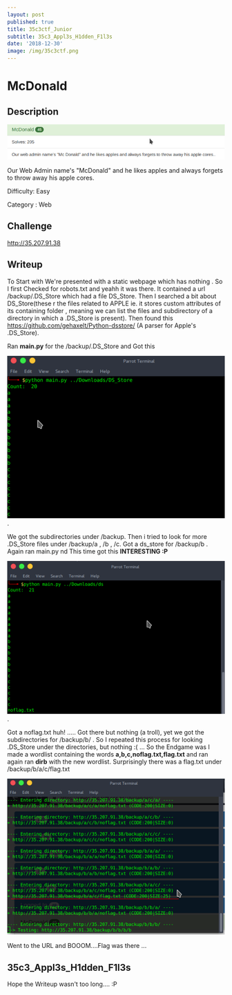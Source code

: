 ```yaml
---
layout: post
published: true
title: 35c3ctf_Junior
subtitle: 35c3_Appl3s_H1dden_F1l3s
date: '2018-12-30'
image: /img/35c3ctf.png
---
```

# McDonald

## Description
![mcdonald](/img/35c3ctf/mcdonald.png)

Our Web Admin name's "McDonald" and he likes apples and always forgets to throw away his apple cores.

Difficulty: Easy


Category : Web

## Challenge
http://35.207.91.38

## Writeup

To Start with We're presented with a static webpage which has nothing . So I first Checked for robots.txt and yeahh it was there. It contained a url /backup/.DS_Store which had a file DS_Store. Then I searched a bit about DS_Store(these r the files related to APPLE ie. it stores custom attributes of its containing folder , meaning we can list the files and subdirectory of a directory in which a .DS_Store is present). Then found this https://github.com/gehaxelt/Python-dsstore/ (A parser for Apple's .DS_Store). 


Ran __main.py__ for the /backup/.DS_Store and Got this 

![2](/img/35c3ctf/2.png). 

We got the subdirectories under /backup. Then i tried to look for more .DS_Store files under /backup/a , /b , /c.
Got a ds_store for /backup/b . Again ran main.py nd This time got this __INTERESTING :P__ 

![3](/img/35c3ctf/3.png).

Got a noflag.txt huh! ..... Got there but nothing (a troll), yet we got the subdirectories for /backup/b/ . So I repeated this process for looking .DS_Store under the directories, but nothing :( ... So the Endgame was I made a wordlist containing the words __a,b,c,noflag.txt,flag.txt__ and ran again ran __dirb__ with the new wordlist. Surprisingly there was a flag.txt under /backup/b/a/c/flag.txt 


![4](/img/35c3ctf/4.png)


Went to the URL and BOOOM....Flag was there ...

## 35c3_Appl3s_H1dden_F1l3s

Hope the Writeup wasn't too long.... :P


